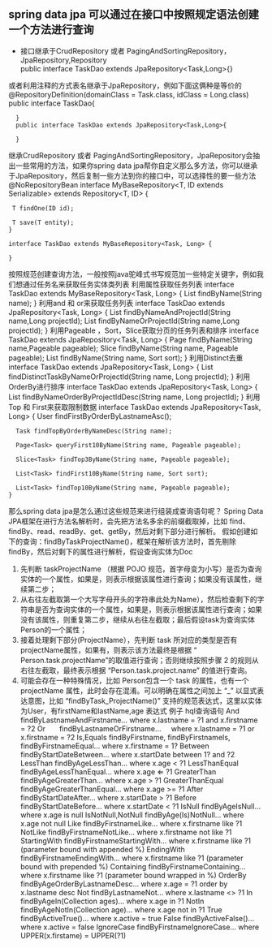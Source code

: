 spring data jpa 可以通过在接口中按照规定语法创建一个方法进行查询
---
* 接口继承于CrudRepository 或者 PagingAndSortingRepository，JpaRepository,Repository  
  public interface TaskDao extends JpaRepository<Task,Long>{} 

 或者利用注释的方式表名继承于JpaRepository，例如下面这俩种是等价的
      @RepositoryDefinition(domainClass = Task.class, idClass = Long.class)
      public interface TaskDao{

      }
      public interface TaskDao extends JpaRepository<Task,Long>{

      }
 继承CrudRepository 或者 PagingAndSortingRepository，JpaRepository会抽出一些常用的方法，如果你spring data jpa帮你自定义那么多方法，你可以继承于JpaRepository，然后复制一些方法到你的接口中，可以选择性的要一些方法
    @NoRepositoryBean
    interface MyBaseRepository<T, ID extends Serializable> extends Repository<T, ID> {

     T findOne(ID id);

     T save(T entity);
    }
 
    interface TaskDao extends MyBaseRepository<Task, Long> {

    }
 按照规范创建查询方法，一般按照java驼峰式书写规范加一些特定关键字，例如我们想通过任务名来获取任务实体类列表
利用属性获取任务列表
    interface TaskDao extends MyBaseRepository<Task, Long> {
     List<Task> findByName(String name);
    }
 利用and 和 or来获取任务列表
    interface TaskDao extends JpaRepository<Task, Long> {
     List<Task> findByNameAndProjectId(String name,Long projectId);
     List<Task> findByNameOrProjectId(String name,Long projectId);
    }
 利用Pageable ，Sort，Slice获取分页的任务列表和排序
    interface TaskDao extends JpaRepository<Task, Long> {
     Page<Task> findByName(String name,Pageable pageable);
     Slice<Task> findByName(String name, Pageable pageable);
     List<Task> findByName(String name, Sort sort);
    }
 利用Distinct去重
    interface TaskDao extends JpaRepository<Task, Long> {
     List<Person> findDistinctTaskByNameOrProjectId(String name, Long projectId);
    }
 利用OrderBy进行排序
    interface TaskDao extends JpaRepository<Task, Long> {
     List<Person> findByNameOrderByProjectIdDesc(String name, Long projectId);
    }
 利用 Top 和 First来获取限制数据
    interface TaskDao extends JpaRepository<Task, Long> {
      User findFirstByOrderByLastnameAsc();
 
      Task findTopByOrderByNameDesc(String name);

      Page<Task> queryFirst10ByName(String name, Pageable pageable);

      Slice<Task> findTop3ByName(String name, Pageable pageable);

      List<Task> findFirst10ByName(String name, Sort sort);

      List<Task> findTop10ByName(String name, Pageable pageable);
    }
 
那么spring data jpa是怎么通过这些规范来进行组装成查询语句呢？
Spring Data JPA框架在进行方法名解析时，会先把方法名多余的前缀截取掉，比如 find、findBy、read、readBy、get、getBy，然后对剩下部分进行解析。
假如创建如下的查询：findByTaskProjectName()，框架在解析该方法时，首先剔除 findBy，然后对剩下的属性进行解析，假设查询实体为Doc
  1. 先判断 taskProjectName （根据 POJO 规范，首字母变为小写）是否为查询实体的一个属性，如果是，则表示根据该属性进行查询；如果没有该属性，继续第二步；
  2. 从右往左截取第一个大写字母开头的字符串此处为Name），然后检查剩下的字符串是否为查询实体的一个属性，如果是，则表示根据该属性进行查询；如果没有该属性，则重复第二步，继续从右往左截取；最后假设task为查询实体Person的一个属性；
  3. 接着处理剩下部分(ProjectName），先判断 task 所对应的类型是否有projectName属性，如果有，则表示该方法最终是根据 “ Person.task.projectName”的取值进行查询；否则继续按照步骤 2 的规则从右往左截取，最终表示根据 “Person.task.project.name” 的值进行查询。
  4. 可能会存在一种特殊情况，比如 Person包含一个 task 的属性，也有一个 projectName 属性，此时会存在混淆。可以明确在属性之间加上 “_” 以显式表达意图，比如 “findByTask_ProjectName()”
支持的规范表达式，这里以实体为User，有firstName和lastName,age
    表达式             例子                            hql查询语句
    And               findByLastnameAndFirstname…     where x.lastname = ?1 and x.firstname = ?2
    Or                findByLastnameOrFirstname…      where x.lastname = ?1 or x.firstname = ?2
    Is,Equals         findByFirstname,
                      findByFirstnameIs,
                      findByFirstnameEqual…           where x.firstname = 1?
    Between           findByStartDateBetween…         where x.startDate between 1? and ?2
    LessThan          findByAgeLessThan…              where x.age < ?1
    LessThanEqual     findByAgeLessThanEqual…         where x.age ⇐ ?1
    GreaterThan       findByAgeGreaterThan…           where x.age > ?1
    GreaterThanEqual  findByAgeGreaterThanEqual…      where x.age >= ?1
    After             findByStartDateAfter…           where x.startDate > ?1
    Before            findByStartDateBefore…          where x.startDate < ?1
    IsNull            findByAgeIsNull…                where x.age is null
    IsNotNull,NotNull findByAge(Is)NotNull…           where x.age not null
    Like              findByFirstnameLike…            where x.firstname like ?1
    NotLike           findByFirstnameNotLike…         where x.firstname not like ?1
    StartingWith      findByFirstnameStartingWith…    where x.firstname like ?1 (parameter bound with appended %)
    EndingWith        findByFirstnameEndingWith…      where x.firstname like ?1 (parameter bound with prepended %)
    Containing        findByFirstnameContaining…      where x.firstname like ?1 (parameter bound wrapped in %)
    OrderBy           findByAgeOrderByLastnameDesc…   where x.age = ?1 order by x.lastname desc
    Not               findByLastnameNot…              where x.lastname <> ?1
    In                findByAgeIn(Collection ages)…   where x.age in ?1
    NotIn             findByAgeNotIn(Collection age)… where x.age not in ?1
    True              findByActiveTrue()…             where x.active = true
    False             findByActiveFalse()…            where x.active = false
    IgnoreCase        findByFirstnameIgnoreCase…      where UPPER(x.firstame) = UPPER(?1)

